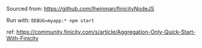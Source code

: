 Sourced from: https://github.com/lheinman/finicityNodeJS

Run with: `DEBUG=myapp:* npm start`

ref: https://community.finicity.com/s/article/Aggregation-Only-Quick-Start-With-Finicity
